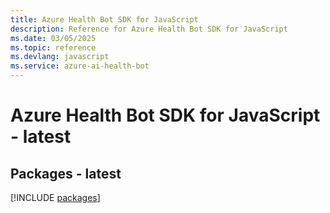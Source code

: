 ```yaml
---
title: Azure Health Bot SDK for JavaScript
description: Reference for Azure Health Bot SDK for JavaScript
ms.date: 03/05/2025
ms.topic: reference
ms.devlang: javascript
ms.service: azure-ai-health-bot
---
```

# Azure Health Bot SDK for JavaScript - latest
## Packages - latest
[!INCLUDE [packages](health-bot-index.md)]